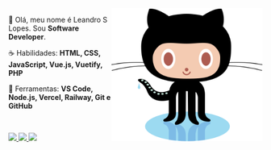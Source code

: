 <img src="octocat.svg" min-width="300px" max-width="300px" width="300px" align="right" alt="logo github">

<p align="left"> 
 🖖 Olá, meu nome é Leandro S Lopes. Sou <strong>Software Developer</strong>.
</p>

<p align="left">
  ☕ Habilidades: <strong>HTML, CSS, JavaScript, Vue.js, Vuetify, PHP</strong>
</p>

<p align="left">
  💼 Ferramentas: <strong>VS Code, Node.js, Vercel, Railway, Git e GitHub</strong>
</p>

<br>

<p align="left">
  <a 
    href="https://www.linkedin.com/in/programmer-leandrolopes" 
    alt="Linkedin"
  >
      <img 
        src="https://img.shields.io/badge/-Linkedin-0e76a8?style=for-the-badge&logo=Linkedin&logoColor=FFFFFF& link=https://www.linkedin.com/in/programmer-leandrolopes/"
      />
  </a>

  <a href="https://github.com/leandroslopes" alt="GitHub">
    <img 
      src="https://img.shields.io/badge/-GitHub-333?style=for-the-badge&logo=GitHub&logoColor=FFFFFF&link=https://github.com/leandroslopes"
    />
  </a>
  
  <a href="https://account.servicenow.com/personal-data/11ecd1492/152ab7c88/540637b41/5ed118BNU/resume.html" alt="ServiceNow Profile - Now Creators">
    <img 
      src="https://img.shields.io/badge/-ServiceNow-B4D3C6?style=for-the-badge&logo=ServiceNow&logoColor=FFFFFF&link=https://account.servicenow.com/personal-data/11ecd1492/152ab7c88/540637b41/5ed118BNU/resume.html"
    />
  </a>
</p>
